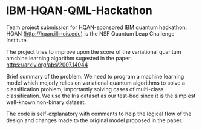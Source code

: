 # IBM-HQAN-QML-Hackathon

Team project submission for HQAN-sponsored IBM quantum hackathon. HQAN (http://hqan.illinois.edu) is the NSF Quantum Leap Challenge Institute.

The project tries to improve upon the score of the variational quantum amchine learning algorithm sugested in the paper: https://arxiv.org/abs/2007.14044

Brief summary of the problem:
We need to program a machine learning model which mojorly relies on variational quantum algorithms to solve a classification problem, importantly solving cases of multi-class classification. We use the Iris dataset as our test-bed since it is the simplest well-known non-binary dataset.

The code is self-explanatory with comments to help the logical flow of the design and changes made to the original model proposed in the paper.
